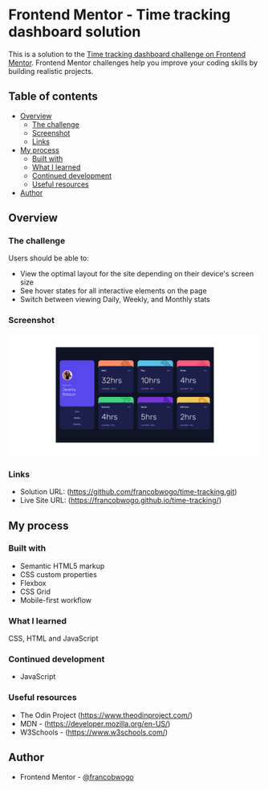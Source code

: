 # Frontend Mentor - Time tracking dashboard solution

This is a solution to the [Time tracking dashboard challenge on Frontend Mentor](https://www.frontendmentor.io/challenges/time-tracking-dashboard-UIQ7167Jw). Frontend Mentor challenges help you improve your coding skills by building realistic projects. 

## Table of contents

- [Overview](#overview)
  - [The challenge](#the-challenge)
  - [Screenshot](#screenshot)
  - [Links](#links)
- [My process](#my-process)
  - [Built with](#built-with)
  - [What I learned](#what-i-learned)
  - [Continued development](#continued-development)
  - [Useful resources](#useful-resources)
- [Author](#author)

## Overview

### The challenge

Users should be able to:

- View the optimal layout for the site depending on their device's screen size
- See hover states for all interactive elements on the page
- Switch between viewing Daily, Weekly, and Monthly stats

### Screenshot

![](./screenshot.png)


### Links

- Solution URL: (https://github.com/francobwogo/time-tracking.git)
- Live Site URL: (https://francobwogo.github.io/time-tracking/)

## My process

### Built with

- Semantic HTML5 markup
- CSS custom properties
- Flexbox
- CSS Grid
- Mobile-first workflow

### What I learned

CSS, HTML and JavaScript

### Continued development

- JavaScript

### Useful resources

- The Odin Project (https://www.theodinproject.com/)
- MDN - (https://developer.mozilla.org/en-US/)
- W3Schools - (https://www.w3schools.com/)

## Author

- Frontend Mentor - [@francobwogo](https://www.frontendmentor.io/profile/francobwogo)
